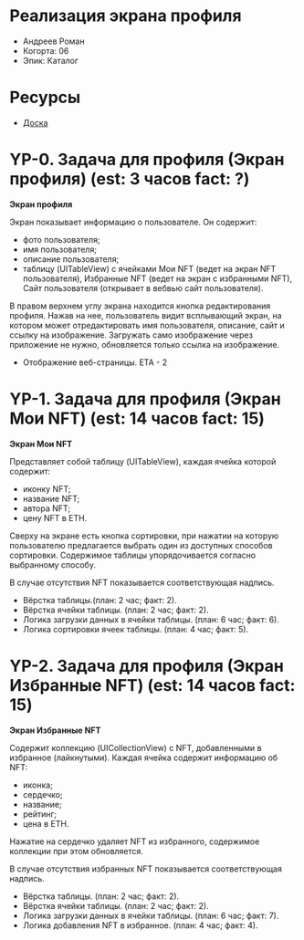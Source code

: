 # Реализация экрана профиля

- Андреев Роман
- Когорта: 06
- Эпик: Каталог

# Ресурсы

- [Доска](https://www.notion.so/002a21b3720c4c9197fae68409b407b3?pvs=21)

# YP-0. Задача для профиля (Экран профиля) (est: 3 часов fact: ?)
**Экран профиля**

Экран показывает информацию о пользователе. Он содержит:
- фото пользователя;
- имя пользователя;
- описание пользователя;
- таблицу (UITableView) с ячейками Мои NFT (ведет на экран NFT пользователя), Избранные NFT (ведет на экран с избранными NFT), Сайт пользователя (открывает в вебвью сайт пользователя).

В правом верхнем углу экрана находится кнопка редактирования профиля. Нажав на нее, пользователь видит всплывающий экран, на котором может отредактировать имя пользователя, описание, сайт и ссылку на изображение. Загружать само изображение через приложение не нужно, обновляется только ссылка на изображение.

- Отображение веб-страницы. ETA - 2



# YP-1. Задача для профиля (Экран Мои NFT) (est: 14 часов fact: 15)

**Экран Мои NFT**

Представляет собой таблицу (UITableView), каждая ячейка которой содержит:
- иконку NFT;
- название NFT;
- автора NFT;
- цену NFT в ETH.

Сверху на экране есть кнопка сортировки, при нажатии на которую пользователю предлагается выбрать один из доступных способов сортировки. Содержимое таблицы упорядочивается согласно выбранному способу.

В случае отсутствия NFT показывается соответствующая надпись.

- Вёрстка таблицы.(план: 2 час; факт: 2).
- Вёрстка ячейки таблицы. (план: 2 час; факт: 2).
- Логика загрузки данных в ячейки таблицы. (план: 6 час; факт: 6).
- Логика сортировки ячеек таблицы. (план: 4 час; факт: 5).

# YP-2. Задача для профиля (Экран Избранные NFT)  (est: 14 часов fact: 15)

**Экран Избранные NFT**

Содержит коллекцию (UICollectionView) c NFT, добавленными в избранное (лайкнутыми). Каждая ячейка содержит информацию об NFT:
- иконка;
- сердечко;
- название;
- рейтинг;
- цена в ETH.

Нажатие на сердечко удаляет NFT из избранного, содержимое коллекции при этом обновляется.

В случае отсутствия избранных NFT показывается соответствующая надпись.


- Вёрстка таблицы. (план: 2 час; факт: 2).
- Вёрстка ячейки таблицы. (план: 2 час; факт: 2).
- Логика загрузки данных в ячейки таблицы. (план: 6 час; факт: 7).
- Логика добавления NFT в избранное. (план: 4 час; факт: 4).


